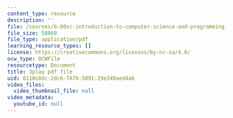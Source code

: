 ```yaml
---
content_type: resource
description: ''
file: /courses/6-00sc-introduction-to-computer-science-and-programming-spring-2011/8110c0dc2dc67878509129e340aed4a6_FBpe3xFvPrQ.pdf
file_size: 58868
file_type: application/pdf
learning_resource_types: []
license: https://creativecommons.org/licenses/by-nc-sa/4.0/
ocw_type: OCWFile
resourcetype: Document
title: 3play pdf file
uid: 8110c0dc-2dc6-7878-5091-29e340aed4a6
video_files:
  video_thumbnail_file: null
video_metadata:
  youtube_id: null
---
```

